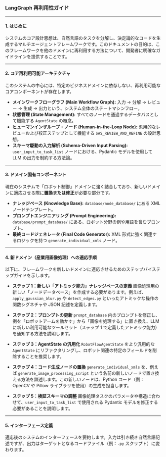 ### **LangGraph 再利用性ガイド**

---

#### **1. はじめに**

システムのコア設計思想は、自然言語のタスクを分解し、決定論的なコードを生成するマルチエージェントフレームワークです。このドキュメントの目的は、このフレームワークを他のドメインに再利用する方法について、開発者に明確なガイドラインを提供することです。

---

#### **2. コア再利用可能アーキテクチャ**

このシステムの中心には、特定のビジネスドメインに依存しない、再利用可能なコアコンポーネントが存在します。

- **メインワークフローグラフ (Main Workflow Graph):**
  入力 → 分解 → レビュー → 生成 → 出力という、システム全体のステートマシンフロー。
- **状態管理 (State Management):**
  すべてのノードを通過するデータバスとして機能する `AgentState` の概念。
- **ヒューマンインザループ・ノード (Human-in-the-Loop Node):**
  汎用的なレビューおよび校正ステップとして機能する `SAS_REVIEW_AND_REFINE` の設計思想。
- **スキーマ駆動の入力解析 (Schema-Driven Input Parsing):**
  `user_input_to_task_list` ノードにおける、Pydantic モデルを使用して LLM の出力を制約する方法論。

---

#### **3. ドメイン固有コンポーネント**

現在のシステムで「ロボット制御」ドメインに強く結合しており、新しいドメインに適応させる際に**置換または修正**が必要な部分です。

- **ナレッジベース (Knowledge Base):**
  `database/node_database/` にある XML ノードテンプレート。
- **プロンプトエンジニアリング (Prompt Engineering):**
  `database/prompt_database/` にある、ロボット分野の例や用語を含むプロンプト。
- **最終コードジェネレータ (Final Code Generator):**
  XML 形式に強く関連するロジックを持つ `generate_individual_xmls` ノード。

---

#### **4. 新ドメイン（産業用画像処理）への適応手順**

以下に、フレームワークを新しいドメインに適応させるためのステップバイステップガイドを示します。

- **ステップ 1：新しい「アトミック能力」ナレッジベースの定義**
  画像処理用の新しい「ノードデータベース」を作成する必要があります。例えば、`apply_gaussian_blur.py` や `detect_edges.py` といったアトミックな操作の関数シグネチャや JSON 記述を定義します。

- **ステップ 2：プロンプトの更新**
  `prompt_database` 内のプロンプトを修正し、例を「ロボットアームを動かす」から「画像を処理する」に置き換え、LLM に新しい利用可能なツールセット（ステップ 1 で定義したアトミック能力）を通知する方法を説明します。

- **ステップ 3：AgentState の汎用化**
  `RobotFlowAgentState` をより汎用的な `AgentState` にリファクタリングし、ロボット関連の特定のフィールドを削除することを推奨します。

- **ステップ 4：コード生成ノードの置換**
  `generate_individual_xmls` を、例えば `generate_image_processing_script` という名前の新しいノードで置き換える方法を詳述します。この新しいノードは、Python コード（例：OpenCV や Pillow ライブラリを使用）の生成を担当します。

- **ステップ 5：検証スキーマの調整**
  画像処理タスクのパラメータや構造に合わせて、`user_input_to_task_list` で使用される Pydantic モデルを修正する必要があることを説明します。

---

#### **5. インターフェース定義**

適応後のシステムのインターフェースを要約します。入力は引き続き自然言語記述ですが、出力はターゲットとなるコードファイル（例：`.py` スクリプト）に変わります。
